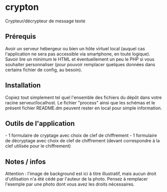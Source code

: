 # crypton
Crypteur/décrypteur de message texte


<h2> Prérequis </h2>
Avoir un serveur hébergeur ou bien un hôte virtuel local (auquel cas l'application ne sera pas accessible via smartphone, en toute logique).<br>
Savoir lire un minimum le HTML et éventuellement un peu le PHP si vous souhaiter personnaliser (pour pouvoir remplacer quelques données dans certains fichier de config, au besoin).

<h2> Installation </h2>
Copiez tout simplement tel quel l'ensemble des fichiers du dépôt dans votre racine serveur/localhost.
Le fichier "process" ainsi que les schémas et le présent fichier README.dm peuvent rester en local pour simple information.

<h2>Outils de l'application </h2>
- 1 formulaire de cryptage avec choix de clef de chiffrement
- 1 formulaire de décryptage avec choix de clef de chiffrement (devant correspondre à la clef utilisée pour le chiffrement)

<h2>Notes / infos </h2>
Attention : l'image de background est ici à titre illustratif, mais aucun droit d'utilisation n'a été cédé par l'auteur de la photo. Pensez à remplacer l'exemple par une photo dont vous avez les droits nécessaires.